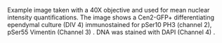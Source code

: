 Example image taken with a 40X objective and used for mean nuclear 
intensity quantifications. The image  shows a Cen2-GFP+ differentiating 
ependymal culture (DIV 4) immunostained for pSer10 PH3 (channel 2), 
pSer55 Vimentin (Channel 3) . DNA was stained with DAPI (Channel 4) .
